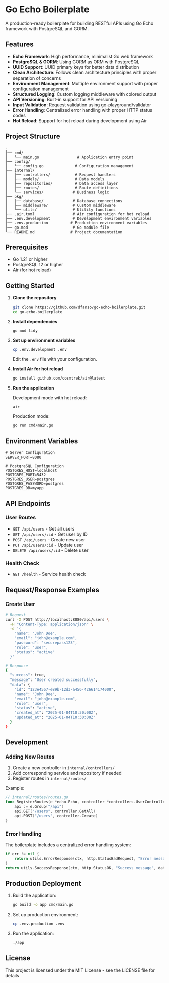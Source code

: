 # Go Echo Boilerplate

A production-ready boilerplate for building RESTful APIs using Go Echo framework with PostgreSQL and GORM.

## Features

- **Echo Framework**: High performance, minimalist Go web framework
- **PostgreSQL & GORM**: Using GORM as ORM with PostgreSQL
- **UUID Support**: UUID primary keys for better data distribution
- **Clean Architecture**: Follows clean architecture principles with proper separation of concerns
- **Environment Management**: Multiple environment support with proper configuration management
- **Structured Logging**: Custom logging middleware with colored output
- **API Versioning**: Built-in support for API versioning
- **Input Validation**: Request validation using go-playground/validator
- **Error Handling**: Centralized error handling with proper HTTP status codes
- **Hot Reload**: Support for hot reload during development using Air

## Project Structure

```
.
├── cmd/
│   └── main.go                 # Application entry point
├── config/
│   └── config.go              # Configuration management
├── internal/
│   ├── controllers/           # Request handlers
│   ├── models/                # Data models
│   ├── repositories/          # Data access layer
│   ├── routes/                # Route definitions
│   └── services/             # Business logic
├── pkg/
│   ├── database/             # Database connections
│   ├── middleware/           # Custom middleware
│   └── utils/                # Utility functions
├── .air.toml                 # Air configuration for hot reload
├── .env.development          # Development environment variables
├── .env.production          # Production environment variables
├── go.mod                    # Go module file
└── README.md                # Project documentation
```

## Prerequisites

- Go 1.21 or higher
- PostgreSQL 12 or higher
- Air (for hot reload)

## Getting Started

1. **Clone the repository**
   ```bash
   git clone https://github.com/dfanso/go-echo-boilerplate.git
   cd go-echo-boilerplate
   ```

2. **Install dependencies**
   ```bash
   go mod tidy
   ```

3. **Set up environment variables**
   ```bash
   cp .env.development .env
   ```
   Edit the `.env` file with your configuration.

4. **Install Air for hot reload**
   ```bash
   go install github.com/cosmtrek/air@latest
   ```

5. **Run the application**
   
   Development mode with hot reload:
   ```bash
   air
   ```

   Production mode:
   ```bash
   go run cmd/main.go
   ```

## Environment Variables

```env
# Server Configuration
SERVER_PORT=8080

# PostgreSQL Configuration
POSTGRES_HOST=localhost
POSTGRES_PORT=5432
POSTGRES_USER=postgres
POSTGRES_PASSWORD=postgres
POSTGRES_DB=myapp
```

## API Endpoints

### User Routes
- `GET /api/users` - Get all users
- `GET /api/users/:id` - Get user by ID
- `POST /api/users` - Create new user
- `PUT /api/users/:id` - Update user
- `DELETE /api/users/:id` - Delete user

### Health Check
- `GET /health` - Service health check

## Request/Response Examples

### Create User
```bash
# Request
curl -X POST http://localhost:8080/api/users \
  -H "Content-Type: application/json" \
  -d '{
    "name": "John Doe",
    "email": "john@example.com",
    "password": "securepass123",
    "role": "user",
    "status": "active"
  }'

# Response
{
  "success": true,
  "message": "User created successfully",
  "data": {
    "id": "123e4567-e89b-12d3-a456-426614174000",
    "name": "John Doe",
    "email": "john@example.com",
    "role": "user",
    "status": "active",
    "created_at": "2025-01-04T10:30:00Z",
    "updated_at": "2025-01-04T10:30:00Z"
  }
}
```

## Development

### Adding New Routes

1. Create a new controller in `internal/controllers/`
2. Add corresponding service and repository if needed
3. Register routes in `internal/routes/`

Example:
```go
// internal/routes/routes.go
func RegisterRoutes(e *echo.Echo, controller *controllers.UserController) {
    api := e.Group("/api")
    api.GET("/users", controller.GetAll)
    api.POST("/users", controller.Create)
}
```

### Error Handling

The boilerplate includes a centralized error handling system:

```go
if err != nil {
    return utils.ErrorResponse(ctx, http.StatusBadRequest, "Error message", err)
}
return utils.SuccessResponse(ctx, http.StatusOK, "Success message", data)
```

## Production Deployment

1. Build the application:
   ```bash
   go build -o app cmd/main.go
   ```

2. Set up production environment:
   ```bash
   cp .env.production .env
   ```

3. Run the application:
   ```bash
   ./app
   ```

## License

This project is licensed under the MIT License - see the LICENSE file for details